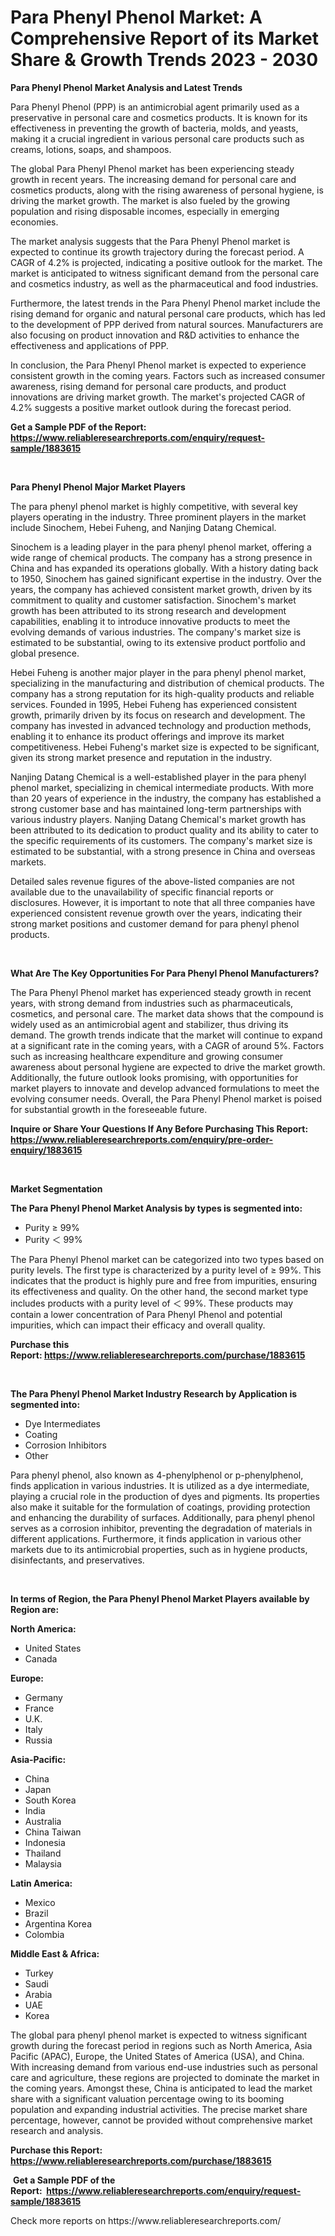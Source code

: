 <p><h1>Para Phenyl Phenol Market: A Comprehensive Report of its Market Share & Growth Trends 2023 - 2030</h1></p><p><strong>Para Phenyl Phenol Market Analysis and Latest Trends</strong></p>
<p><p>Para Phenyl Phenol (PPP) is an antimicrobial agent primarily used as a preservative in personal care and cosmetics products. It is known for its effectiveness in preventing the growth of bacteria, molds, and yeasts, making it a crucial ingredient in various personal care products such as creams, lotions, soaps, and shampoos.</p><p>The global Para Phenyl Phenol market has been experiencing steady growth in recent years. The increasing demand for personal care and cosmetics products, along with the rising awareness of personal hygiene, is driving the market growth. The market is also fueled by the growing population and rising disposable incomes, especially in emerging economies.</p><p>The market analysis suggests that the Para Phenyl Phenol market is expected to continue its growth trajectory during the forecast period. A CAGR of 4.2% is projected, indicating a positive outlook for the market. The market is anticipated to witness significant demand from the personal care and cosmetics industry, as well as the pharmaceutical and food industries.</p><p>Furthermore, the latest trends in the Para Phenyl Phenol market include the rising demand for organic and natural personal care products, which has led to the development of PPP derived from natural sources. Manufacturers are also focusing on product innovation and R&D activities to enhance the effectiveness and applications of PPP.</p><p>In conclusion, the Para Phenyl Phenol market is expected to experience consistent growth in the coming years. Factors such as increased consumer awareness, rising demand for personal care products, and product innovations are driving market growth. The market's projected CAGR of 4.2% suggests a positive market outlook during the forecast period.</p></p>
<p><strong>Get a Sample PDF of the Report:&nbsp; <a href="https://www.reliableresearchreports.com/enquiry/request-sample/1883615">https://www.reliableresearchreports.com/enquiry/request-sample/1883615</a></strong></p>
<p>&nbsp;</p>
<p><strong>Para Phenyl Phenol Major Market Players</strong></p>
<p><p>The para phenyl phenol market is highly competitive, with several key players operating in the industry. Three prominent players in the market include Sinochem, Hebei Fuheng, and Nanjing Datang Chemical.</p><p>Sinochem is a leading player in the para phenyl phenol market, offering a wide range of chemical products. The company has a strong presence in China and has expanded its operations globally. With a history dating back to 1950, Sinochem has gained significant expertise in the industry. Over the years, the company has achieved consistent market growth, driven by its commitment to quality and customer satisfaction. Sinochem's market growth has been attributed to its strong research and development capabilities, enabling it to introduce innovative products to meet the evolving demands of various industries. The company's market size is estimated to be substantial, owing to its extensive product portfolio and global presence.</p><p>Hebei Fuheng is another major player in the para phenyl phenol market, specializing in the manufacturing and distribution of chemical products. The company has a strong reputation for its high-quality products and reliable services. Founded in 1995, Hebei Fuheng has experienced consistent growth, primarily driven by its focus on research and development. The company has invested in advanced technology and production methods, enabling it to enhance its product offerings and improve its market competitiveness. Hebei Fuheng's market size is expected to be significant, given its strong market presence and reputation in the industry.</p><p>Nanjing Datang Chemical is a well-established player in the para phenyl phenol market, specializing in chemical intermediate products. With more than 20 years of experience in the industry, the company has established a strong customer base and has maintained long-term partnerships with various industry players. Nanjing Datang Chemical's market growth has been attributed to its dedication to product quality and its ability to cater to the specific requirements of its customers. The company's market size is estimated to be substantial, with a strong presence in China and overseas markets.</p><p>Detailed sales revenue figures of the above-listed companies are not available due to the unavailability of specific financial reports or disclosures. However, it is important to note that all three companies have experienced consistent revenue growth over the years, indicating their strong market positions and customer demand for para phenyl phenol products.</p></p>
<p>&nbsp;</p>
<p><strong>What Are The Key Opportunities For Para Phenyl Phenol Manufacturers?</strong></p>
<p><p>The Para Phenyl Phenol market has experienced steady growth in recent years, with strong demand from industries such as pharmaceuticals, cosmetics, and personal care. The market data shows that the compound is widely used as an antimicrobial agent and stabilizer, thus driving its demand. The growth trends indicate that the market will continue to expand at a significant rate in the coming years, with a CAGR of around 5%. Factors such as increasing healthcare expenditure and growing consumer awareness about personal hygiene are expected to drive the market growth. Additionally, the future outlook looks promising, with opportunities for market players to innovate and develop advanced formulations to meet the evolving consumer needs. Overall, the Para Phenyl Phenol market is poised for substantial growth in the foreseeable future.</p></p>
<p><strong>Inquire or Share Your Questions If Any Before Purchasing This Report: <a href="https://www.reliableresearchreports.com/enquiry/pre-order-enquiry/1883615">https://www.reliableresearchreports.com/enquiry/pre-order-enquiry/1883615</a></strong></p>
<p>&nbsp;</p>
<p><strong>Market Segmentation</strong></p>
<p><strong>The Para Phenyl Phenol Market Analysis by types is segmented into:</strong></p>
<p><ul><li>Purity ≥ 99%</li><li>Purity ＜ 99%</li></ul></p>
<p><p>The Para Phenyl Phenol market can be categorized into two types based on purity levels. The first type is characterized by a purity level of ≥ 99%. This indicates that the product is highly pure and free from impurities, ensuring its effectiveness and quality. On the other hand, the second market type includes products with a purity level of ＜ 99%. These products may contain a lower concentration of Para Phenyl Phenol and potential impurities, which can impact their efficacy and overall quality.</p></p>
<p><strong>Purchase this Report:&nbsp;<a href="https://www.reliableresearchreports.com/purchase/1883615">https://www.reliableresearchreports.com/purchase/1883615</a></strong></p>
<p>&nbsp;</p>
<p><strong>The Para Phenyl Phenol Market Industry Research by Application is segmented into:</strong></p>
<p><ul><li>Dye Intermediates</li><li>Coating</li><li>Corrosion Inhibitors</li><li>Other</li></ul></p>
<p><p>Para phenyl phenol, also known as 4-phenylphenol or p-phenylphenol, finds application in various industries. It is utilized as a dye intermediate, playing a crucial role in the production of dyes and pigments. Its properties also make it suitable for the formulation of coatings, providing protection and enhancing the durability of surfaces. Additionally, para phenyl phenol serves as a corrosion inhibitor, preventing the degradation of materials in different applications. Furthermore, it finds application in various other markets due to its antimicrobial properties, such as in hygiene products, disinfectants, and preservatives.</p></p>
<p>&nbsp;</p>
<p><strong>In terms of Region, the Para Phenyl Phenol Market Players available by Region are:</strong></p>
<p>
    <p> <strong> North America: </strong>
        <ul>
            <li>United States</li>
            <li>Canada</li>
        </ul>
        </p> 
    <p> <strong> Europe: </strong>
        <ul>
            <li>Germany</li>
            <li>France</li>
            <li>U.K.</li>
            <li>Italy</li>
            <li>Russia</li>
        </ul>
        </p> 
    <p> <strong> Asia-Pacific: </strong>
        <ul>
            <li>China</li>
            <li>Japan</li>
            <li>South Korea</li>
            <li>India</li>
            <li>Australia</li>
            <li>China Taiwan</li>
            <li>Indonesia</li>
            <li>Thailand</li>
            <li>Malaysia</li>
        </ul>
        </p> 
    <p> <strong> Latin America: </strong>
        <ul>
            <li>Mexico</li>
            <li>Brazil</li>
            <li>Argentina Korea</li>
            <li>Colombia</li>
        </ul>
        </p> 
    <p> <strong> Middle East & Africa: </strong>
        <ul>
            <li>Turkey</li>
            <li>Saudi</li>
            <li>Arabia</li>
            <li>UAE</li>
            <li>Korea</li>
        </ul>
    </p>
    </p>
<p><p>The global para phenyl phenol market is expected to witness significant growth during the forecast period in regions such as North America, Asia Pacific (APAC), Europe, the United States of America (USA), and China. With increasing demand from various end-use industries such as personal care and agriculture, these regions are projected to dominate the market in the coming years. Amongst these, China is anticipated to lead the market share with a significant valuation percentage owing to its booming population and expanding industrial activities. The precise market share percentage, however, cannot be provided without comprehensive market research and analysis.</p></p>
<p><strong>Purchase this Report: <a href="https://www.reliableresearchreports.com/purchase/1883615">https://www.reliableresearchreports.com/purchase/1883615</a></strong></p>
<p>&nbsp;<strong>Get a Sample PDF of the Report:&nbsp;&nbsp;<a href="https://www.reliableresearchreports.com/enquiry/request-sample/1883615">https://www.reliableresearchreports.com/enquiry/request-sample/1883615</a></strong></p>
<p><strong></strong></p>
<p>Check more reports on https://www.reliableresearchreports.com/</p>